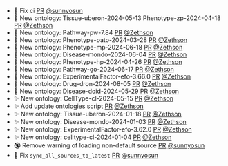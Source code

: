 - 💚 Fix ci [PR](https://github.com/laminlabs/bionty/pull/75) [@sunnyosun](https://github.com/sunnyosun)
- 🍱 New ontology: Tissue-uberon-2024-05-13 Phenotype-zp-2024-04-18 [PR](https://github.com/laminlabs/bionty/pull/71) [@Zethson](https://github.com/Zethson)
- 🍱 New ontology: Pathway-pw-7.84 [PR](https://github.com/laminlabs/bionty/pull/70) [@Zethson](https://github.com/Zethson)
- 🍱 New ontology: Phenotype-pato-2024-03-28 [PR](https://github.com/laminlabs/bionty/pull/69) [@Zethson](https://github.com/Zethson)
- 🍱 New ontology: Phenotype-mp-2024-06-18 [PR](https://github.com/laminlabs/bionty/pull/68) [@Zethson](https://github.com/Zethson)
- 🍱 New ontology: Disease-mondo-2024-06-04 [PR](https://github.com/laminlabs/bionty/pull/67) [@Zethson](https://github.com/Zethson)
- 🍱 New ontology: Phenotype-hp-2024-04-26 [PR](https://github.com/laminlabs/bionty/pull/66) [@Zethson](https://github.com/Zethson)
- 🍱 New ontology: Pathway-go-2024-06-17 [PR](https://github.com/laminlabs/bionty/pull/64) [@Zethson](https://github.com/Zethson)
- 🍱 New ontology: ExperimentalFactor-efo-3.66.0 [PR](https://github.com/laminlabs/bionty/pull/63) [@Zethson](https://github.com/Zethson)
- 🍱 New ontology: Drug-dron-2024-08-05 [PR](https://github.com/laminlabs/bionty/pull/62) [@Zethson](https://github.com/Zethson)
- 🍱 New ontology: Disease-doid-2024-05-29 [PR](https://github.com/laminlabs/bionty/pull/60) [@Zethson](https://github.com/Zethson)
- ✨ New ontology: CellType-cl-2024-05-15 [PR](https://github.com/laminlabs/bionty/pull/59) [@Zethson](https://github.com/Zethson)
- ✨ Add update ontologies script [PR](https://github.com/laminlabs/bionty/pull/57) [@Zethson](https://github.com/Zethson)
- ✨ New ontology: Tissue-uberon-2024-01-18 [PR](https://github.com/laminlabs/bionty/pull/56) [@Zethson](https://github.com/Zethson)
- ✨ New ontology: Disease-mondo-2024-01-03 [PR](https://github.com/laminlabs/bionty/pull/55) [@Zethson](https://github.com/Zethson)
- ✨ New ontology: ExperimentalFactor-efo-3.62.0 [PR](https://github.com/laminlabs/bionty/pull/54) [@Zethson](https://github.com/Zethson)
- ✨ New ontology: celltype-cl-2024-01-04 [PR](https://github.com/laminlabs/bionty/pull/53) [@Zethson](https://github.com/Zethson)
- 🔇 Remove warning of loading non-default source [PR](https://github.com/laminlabs/bionty/pull/32) [@sunnyosun](https://github.com/sunnyosun)
- 🐛 Fix `sync_all_sources_to_latest` [PR](https://github.com/laminlabs/bionty/pull/31) [@sunnyosun](https://github.com/sunnyosun)

